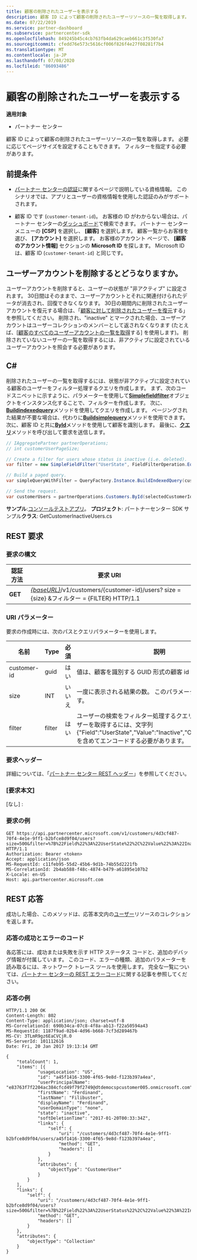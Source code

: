 ```yaml
---
title: 顧客の削除されたユーザーを表示する
description: 顧客 ID によって顧客の削除されたユーザーリソースの一覧を取得します。 必要に応じてページサイズを設定することもできます。 フィルターを指定する必要があります。
ms.date: 07/22/2019
ms.service: partner-dashboard
ms.subservice: partnercenter-sdk
ms.openlocfilehash: 849245b45c4cb763fb4da629caeb661c3f530fa7
ms.sourcegitcommit: cfedd76e573c5616cf006f826f4e27f08281f7b4
ms.translationtype: MT
ms.contentlocale: ja-JP
ms.lasthandoff: 07/08/2020
ms.locfileid: "86093486"
---
```

# <a name="view-deleted-users-for-a-customer"></a>顧客の削除されたユーザーを表示する

**適用対象**

- パートナー センター

顧客 ID によって顧客の削除されたユーザーリソースの一覧を取得します。 必要に応じてページサイズを設定することもできます。 フィルターを指定する必要があります。

## <a name="prerequisites"></a>前提条件

- [パートナー センターの認証](partner-center-authentication.md)に関するページで説明している資格情報。 このシナリオでは、アプリとユーザーの資格情報を使用した認証のみがサポートされます。

- 顧客 ID です (`customer-tenant-id`)。 お客様の ID がわからない場合は、パートナー センターの[ダッシュボード](https://partner.microsoft.com/dashboard)で検索できます。 パートナー センター メニューの **[CSP]** を選択し、 **[顧客]** を選択します。 顧客一覧からお客様を選び、 **[アカウント]** を選択します。 お客様のアカウント ページで、 **[顧客のアカウント情報]** セクションの **Microsoft ID** を探します。 Microsoft ID は、顧客 ID (`customer-tenant-id`) と同じです。

## <a name="what-happens-when-you-delete-a-user-account"></a>ユーザーアカウントを削除するとどうなりますか。

ユーザーアカウントを削除すると、ユーザーの状態が "非アクティブ" に設定されます。 30日間はそのままで、ユーザーアカウントとそれに関連付けられたデータが消去され、回復できなくなります。 30日の期間内に削除されたユーザーアカウントを復元する場合は、「[顧客に対して削除されたユーザーを復元](restore-a-user-for-a-customer.md)する」を参照してください。 削除され、"inactive" とマークされた場合、ユーザーアカウントはユーザーコレクションのメンバーとして返されなくなります (たとえば、[[顧客のすべてのユーザーアカウントの一覧を取得](get-a-list-of-all-user-accounts-for-a-customer.md)する] を使用します)。 削除されていないユーザーの一覧を取得するには、非アクティブに設定されているユーザーアカウントを照会する必要があります。

## <a name="c"></a>C\#

削除されたユーザーの一覧を取得するには、状態が非アクティブに設定されている顧客のユーザーをフィルター処理するクエリを作成します。 まず、次のコードスニペットに示すように、パラメーターを使用して[**Simplefieldfilter**](https://docs.microsoft.com/dotnet/api/microsoft.store.partnercenter.models.query.simplefieldfilter)オブジェクトをインスタンス化することで、フィルターを作成します。 次に、 [**Buildindexedquery**](https://docs.microsoft.com/dotnet/api/microsoft.store.partnercenter.models.query.queryfactory.buildindexedquery)メソッドを使用してクエリを作成します。 ページングされた結果が不要な場合は、代わりに[**Buildsimplequery**](https://docs.microsoft.com/dotnet/api/microsoft.store.partnercenter.models.query.queryfactory.buildsimplequery)メソッドを使用できます。 次に、顧客 ID と共に[**ById**](https://docs.microsoft.com/dotnet/api/microsoft.store.partnercenter.customers.icustomercollection.byid)メソッドを使用して顧客を識別します。 最後に、[**クエリ**](https://docs.microsoft.com/dotnet/api/microsoft.store.partnercenter.customerusers.icustomerusercollection.query)メソッドを呼び出して要求を送信します。

``` csharp
// IAggregatePartner partnerOperations;
// int customerUserPageSize;

// Create a filter for users whose status is inactive (i.e. deleted).
var filter = new SimpleFieldFilter("UserState", FieldFilterOperation.Equals, "Inactive");

// Build a paged query.
var simpleQueryWithFilter = QueryFactory.Instance.BuildIndexedQuery(customerUserPageSize, 0, filter);

// Send the request.
var customerUsers = partnerOperations.Customers.ById(selectedCustomerId).Users.Query(simpleQueryWithFilter);
```

**サンプル**:[コンソールテストアプリ](console-test-app.md)。 **プロジェクト**: パートナーセンター SDK サンプル**クラス**: GetCustomerInactiveUsers.cs

## <a name="rest-request"></a>REST 要求

### <a name="request-syntax"></a>要求の構文

| 認証方法  | 要求 URI                                                                                                       |
|---------|-------------------------------------------------------------------------------------------------------------------|
| **GET** | [*{baseURL}*](partner-center-rest-urls.md)/v1/customers/{customer-id}/users? size = {size} &フィルター = {FILTER} HTTP/1.1 |

### <a name="uri-parameter"></a>URI パラメーター

要求の作成時には、次のパスとクエリパラメーターを使用します。

| 名前        | Type   | 必須 | 説明                                                                                                                                                                        |
|-------------|--------|----------|------------------------------------------------------------------------------------------------------------------------------------------------------------------------------------|
| customer-id | guid   | はい      | 値は、顧客を識別する GUID 形式の顧客 id です。                                                                                                            |
| size        | INT    | いいえ       | 一度に表示される結果の数。 このパラメーターは省略可能です。                                                                                                     |
| filter      | filter | はい      | ユーザーの検索をフィルター処理するクエリ。 削除されたユーザーを取得するには、文字列 {"Field":"UserState","Value":"Inactive","Operator":"equals"} を含めてエンコードする必要があります。 |

### <a name="request-headers"></a>要求ヘッダー

詳細については、「[パートナー センター REST ヘッダー](headers.md)」を参照してください。

### <a name="request-body"></a>[要求本文]

[なし] :

### <a name="request-example"></a>要求の例

```http
GET https://api.partnercenter.microsoft.com/v1/customers/4d3cf487-70f4-4e1e-9ff1-b2bfce8d9f04/users?size=500&filter=%7B%22Field%22%3A%22UserState%22%2C%22Value%22%3A%22Inactive%22%2C%22Operator%22%3A%22equals%22%7D HTTP/1.1
Authorization: Bearer <token>
Accept: application/json
MS-RequestId: c11feb95-55d2-45b6-9d1b-74b55d2221fb
MS-CorrelationId: 2b4ab588-f48c-4874-b479-a61895e107b2
X-Locale: en-US
Host: api.partnercenter.microsoft.com
```

## <a name="rest-response"></a>REST 応答

成功した場合、このメソッドは、応答本文内の[ユーザー](user-resources.md#customeruser)リソースのコレクションを返します。

### <a name="response-success-and-error-codes"></a>応答の成功とエラーのコード

各応答には、成功または失敗を示す HTTP ステータス コードと、追加のデバッグ情報が付属しています。 このコード、エラーの種類、追加のパラメーターを読み取るには、ネットワーク トレース ツールを使用します。 完全な一覧については、[パートナー センターの REST エラーコード](error-codes.md)に関する記事を参照してください。

### <a name="response-example"></a>応答の例

```http
HTTP/1.1 200 OK
Content-Length: 802
Content-Type: application/json; charset=utf-8
MS-CorrelationId: 690b34ca-07c8-4f8a-ab13-f22a50594a43
MS-RequestId: 1187f9ad-02b4-4d96-b668-7cf3d289467b
MS-CV: 3TLmR9gz6EaCVCjR.0
MS-ServerId: 101112616
Date: Fri, 20 Jan 2017 19:13:14 GMT

{
    "totalCount": 1,
    "items": [{
            "usageLocation": "US",
            "id": "a45f1416-3300-4f65-9e8d-f123b397a4ea",
            "userPrincipalName": "e83763f7f2204ac384cfcd49f79f2749@dtdemocspcustomer005.onmicrosoft.com",
            "firstName": "Ferdinand",
            "lastName": "Filibuster",
            "displayName": "Ferdinand",
            "userDomainType": "none",
            "state": "inactive",
            "softDeletionTime": "2017-01-20T00:33:34Z",
            "links": {
                "self": {
                    "uri": "/customers/4d3cf487-70f4-4e1e-9ff1-b2bfce8d9f04/users/a45f1416-3300-4f65-9e8d-f123b397a4ea",
                    "method": "GET",
                    "headers": []
                }
            },
            "attributes": {
                "objectType": "CustomerUser"
            }
        }
    ],
    "links": {
        "self": {
            "uri": "/customers/4d3cf487-70f4-4e1e-9ff1-b2bfce8d9f04/users?size=500&filter=%7B%22Field%22%3A%22UserStatus%22%2C%22Value%22%3A%22Inactive%22%2C%22Operator%22%3A%22equals%22%7D",
            "method": "GET",
            "headers": []
        }
    },
    "attributes": {
        "objectType": "Collection"
    }
}
```
